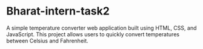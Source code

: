 # Bharat-intern-task2
A simple temperature converter web application built using HTML, CSS, and JavaScript. This project allows users to quickly convert temperatures between Celsius and Fahrenheit.
